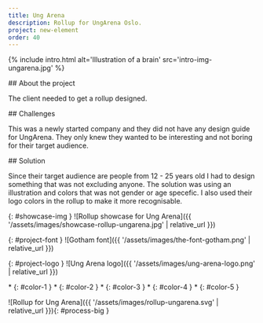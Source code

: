 ```yaml
---
title: Ung Arena
description: Rollup for UngArena Oslo.
project: new-element
order: 40
---
```


{% include intro.html
    alt='Illustration of a brain'
    src='intro-img-ungarena.jpg' %}

<div id="info-container">
<article markdown="1">
## About the project

The client needed to get a rollup designed.
</article>

<article markdown="1">
## Challenges

This was a newly started company and they did not have any design guide for
UngArena. They only knew they wanted to be interesting and not boring for their
target audience.
</article>

<article markdown="1">
## Solution

Since their target audience are people from 12 - 25 years old I had to design
something that was not excluding anyone. The solution was using an illustration
and colors that was not gender or age specefic. I also used their logo colors in
the rollup to make it more recognisable.
</article>
</div>

{: #showcase-img }
![Rollup showcase for Ung Arena]({{ '/assets/images/showcase-rollup-ungarena.jpg' | relative_url }})

<div id="project-profile" markdown="1">
{: #project-font }
![Gotham font]({{ '/assets/images/the-font-gotham.png' | relative_url }})

{: #project-logo }
![Ung Arena logo]({{ '/assets/images/ung-arena-logo.png' | relative_url }})

<div id="color-profile" markdown="1">
* {: #color-1 }
* {: #color-2 }
* {: #color-3 }
* {: #color-4 }
* {: #color-5 }
</div>
</div>


![Rollup for Ung Arena]({{ '/assets/images/rollup-ungarena.svg' | relative_url }}){: #process-big }
